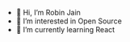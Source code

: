 - 👋 Hi, I’m Robin Jain
- 👀 I’m interested in Open Source 
- 🌱 I’m currently learning React

<!---
jainrobin883/jainrobin883 is a ✨ special ✨ repository because its `README.md` (this file) appears on your GitHub profile.
You can click the Preview link to take a look at your changes.
--->
